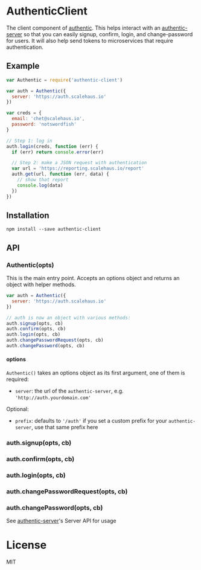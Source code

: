 # AuthenticClient #

The client component of [authentic](https://github.com/davidguttman/authentic). This helps interact with an [authentic-server](https://github.com/davidguttman/authentic-server) so that you can easily signup, confirm, login, and change-password for users. It will also help send tokens to microservices that require authentication.

## Example ##

```js
var Authentic = require('authentic-client')

var auth = Authentic({
  server: 'https://auth.scalehaus.io'
})

var creds = {
  email: 'chet@scalehaus.io',
  password: 'notswordfish'
}

// Step 1: log in
auth.login(creds, function (err) {
  if (err) return console.error(err)

  // Step 2: make a JSON request with authentication
  var url = 'https://reporting.scalehaus.io/report'
  auth.get(url, function (err, data) {
    // show that report
    console.log(data)
  })
})
```

## Installation ##

```
npm install --save authentic-client
```

## API ##

### Authentic(opts) ###

This is the main entry point. Accepts an options object and returns an object with helper methods.

```js
var auth = Authentic({
  server: 'https://auth.scalehaus.io'
})

// auth is now an object with various methods:
auth.signup(opts, cb)
auth.confirm(opts, cb)
auth.login(opts, cb)
auth.changePasswordRequest(opts, cb)
auth.changePassword(opts, cb)
```

#### options ####

`Authentic()` takes an options object as its first argument, one of them is required:

* `server`: the url of the `authentic-server`, e.g. `'http://auth.yourdomain.com'`

Optional:

* `prefix`: defaults to `'/auth'` if you set a custom prefix for your `authentic-server`, use that same prefix here

### auth.signup(opts, cb)

### auth.confirm(opts, cb)

### auth.login(opts, cb)

### auth.changePasswordRequest(opts, cb)

### auth.changePassword(opts, cb)

See [authentic-server](https://github.com/davidguttman/authentic-server)'s Server API for usage


# License #

MIT
